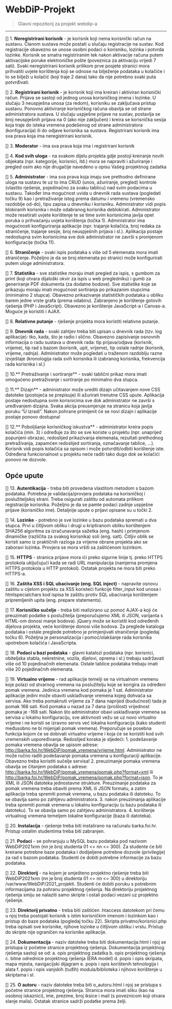 # WebDiP-Projekt

> Glavni repozitorij za projekt webdip-a

***

[] 1. **Neregistrirani korisnik** - je korisnik koji nema korisnički račun na sustavu. Članom
sustava može postati u slučaju registracije na sustav. Kod registracije obavezno se
unose osobni podaci o korisniku, lozinka i potvrda lozinke. Korisnik se smatra
registriranim tek nakon aktivacije računa putem aktivacijske poruke elektroničke
pošte (poveznica za aktivaciju vrijedi 7 sati). Svaki neregistrirani korisnik prilikom prve
posjete stranici mora prihvatiti uvjete korištenja koji se odnose na bilježenje
podataka u kolačiće i to se bilježi u kolačić (koji traje 2 dana) tako da nije potrebno
svaki puta potvrđivati.

[] 2. **Registrirani korisnik** - je korisnik koji ima kreiran i aktiviran korisnički račun. Prijava se
sastoji od jednog unosa korisničkog imena i lozinke. U slučaju 3 neuspješna unosa (za
redom), korisniku se zaključava pristup sustavu. Ponovno aktiviranje korisničkog
računa obavlja se od strane administratora sustava. U slučaju uspješne prijave na
sustav, postavlja se broj neuspješnih prijava na 0 (ako nije zaključen) i kreira se
korisnička sesija koja traje do isteka vremena podešenog od strane administratora
(konfiguracija) ili do odjave korisnika sa sustava. Registrirani korisnik ima sva prava
koja ima neregistrirani korisnik.

[] 3. **Moderator** - ima sva prava koja ima i registrirani korisnik

[] 4. **Kod svih uloga** - na svakom dijelu projekta gdje postoji kreiranje novih objekata (npr.
kategorije, korisnici, itd.) mora se napraviti i ažuriranje i pregled osim ako nije
drugačije navedeno u opisu Vašeg projektnog zadatka

[] 5. **Administrator** - ima sva prava koja imaju sve prethodno definirane uloga na sustavu te
uz to ima CRUD (unos, ažuriranje, pregled) kontrole (vlastito rješenje, pojedinačno za
svaku tablicu) nad svim podacima u sustavu. Također ima mogućnost uvida u dnevnik
rada sustava (pogledati točku 9) kao i pretraživanje istog prema datumu i vremenu
(vremensko razdoblje od-do), tipu zapisa u dnevniku i korisniku. Administrator vidi
popis blokiranih korisnika i može odabranog korisnika deblokirati. Administrator
može resetirati uvjete korištenje te se time svim korisnicima javlja opet poruka o
prihvaćanju uvjeta korištenja (točka 1). Administrator ima mogućnosti konfiguriranja
aplikacije (npr. trajanje kolačića, broj redaka za straničenje, trajanje sesije, broj
neuspješnih prijava i sl.). Aplikacija postaje nedostupna svim korisnicima sve dok
administrator ne završi s promjenom konfiguracije (točka 11).

[] 6. **Straničenje** - svaki ispis podataka s više od 5 elemenata mora imati straničenje.
Poželjno je da se broj elemenata po stranici može konfigurirati putem uloge
administratora.

[] 7. **Statistika** - sve statistike moraju imati pregled za ispis, s gumbom za print (koji otvara
dijaloški okvir za ispis u web pregledniku) i gumb za generiranje PDF dokumenta (za
dodatne bodove). Sve statistike koje se prikazuju moraju imati mogućnost sortiranja
po prikazanim stupcima (minimalno 2 stupca). Obavezno prikazivanje statističkih
podataka u obliku barem jedne vrste grafa (prema odabiru). Zabranjeno je korištenje
gotovih rješenja (PHP i JavaScript). Obavezno je korištenje JavaScript-a i Canvas-a.
Moguće je koristiti i AJAX.

[] 8. **Relativne putanje** - rješenje projekta mora koristiti relativne putanje.

[] 9. **Dnevnik rada** - svaki zahtjev treba biti upisan u dnevnik rada (tzv. log aplikacije): tko,
kada, što je radio i slično. Obavezno zapisivanje osnovnih informacija o radu sustava u
dnevnik rada: tip prijava/odjava (korisnik, vrijeme), tip rad s bazom (korisnik, upit,
vrijeme), tip ostale radnje (korisnik, vrijeme, radnja). Administrator može pogledati u
traženom razdoblju razne izvještaje (kronologija rada svih korisnika ili izabranog
korisnika, frekvencija rada korisnika i sl.)

[] 10.** Pretraživanje i sortiranje** - svaki tablični prikaz mora imati omogućeno pretraživanje i
sortiranje po minimalno dva stupca.

[] 11.** Dizajn** - administrator može urediti dizajn učitavanjem nove CSS datoteke (postojeća
se prepisuje) ili ažurirati trenutne CSS upute. Aplikacija postaje nedostupna svim
korisnicima sve dok administrator ne završi s uređivanjem dizajna. Svaka akcija
preusmjeruje na stranicu koja javlja poruku “U izradi”. Nakon pohrane primijenit će se
novi dizajn i aplikacije postaje ponovo dostupna!

[] 12.** Poboljšanje korisničkog iskustva** - administrator kreira popis kolačića (min. 3) i
određuje za što se sve koriste u projektu (npr. unaprijed popunjeni obrazac, redoslijed
prikazivanja elemenata, rezultati prethodnog pretraživanja, zapamćen redoslijed
sortiranja, označavanje tablice, …). Korisnik vidi popis kolačića sa opisom i može
potvrditi/odbiti korištenje iste. Određena funkcionalnost u projektu neće raditi tako
dugo dok se kolačići ponovo ne dozvole.

## Opće upute

[] 13. **Autentikacija** - treba biti provedena vlastitom metodom s bazom podataka. Potrebna
je validacija/provjera podataka na korisničkoj i poslužiteljskoj strani. Treba osigurati
zaštitu od automata prilikom registracije korisnika. Poželjno je da se pamte podaci
zadnje uspješne prijave (korisničko ime). Detaljnije upute o prijavi opisane su u točki
2.

[] 14. **Lozinke** - potrebno je sve lozinke u bazu podataka spremati u dva stupca. Prvi u
čitljivom obliku i drugi u kriptiranom obliku korištenjem SHA256 algoritma za
izračunavanja sažetka (eng. hash) i primjenom dinamičke (različita za svakog
korisnika) soli (eng. salt). Čitljiv oblik se koristi samo iz praktičnih razloga za vrijeme
obrane projekta ako se zaboravi lozinka. Provjera se mora vršiti sa zaštićenom
lozinkom.

[] 15. **HTTPS** - stranica prijave mora ići preko sigurne linije tj. preko HTTPS protokola
uključujući kada se radi URL manipulacija (namjerna promjena HTTPS protokola u
HTTP protokol). Ostatak projekta ne mora biti preko HTTPS-a.

[] 16. **Zaštita XSS i SQL ubacivanje (eng. SQL inject)** - napravite osnovu zaštitu u cijelom
projektu za XSS koristeći funkcije filter_input kod unosa i htmlspecialchars kod ispisa
te zaštitu protiv SQL ubacivanja korištenjem pripremljenih upita (eng. prepare
statements).

[] 17. **Korisničko sučelje** - treba biti realizirano uz pomoć AJAX-a koji će preuzimati podatke
s poslužitelja (preporučujemo XML ili JSON, varijanta s HTML-om donosi manje
bodova). jQuery može se koristiti kod određenih dijelova projekta, veće korištenje
donosi više bodova. Za preglede kataloga podataka i ostale preglede potrebno je
primjenjivati straničenje (pogledaj točku 6). Poželjna je personalizacija i
pomoć/olakšanje rada korisnika upotrebom kolačića i JavaScripta.

[] 18. **Podaci u bazi podataka** - glavni katalozi podataka (npr. korisnici, obiteljska stabla,
nekretnine, vozila, dijelovi, oprema i sl.) trebaju sadržavati više od 10 pojedinačnih
elemenata. Ostale tablice podataka trebaju imati više 20 pojedinačnih elemenata.

[] 19. **Virtualno vrijeme** - rad aplikacije temelji se na virtualnom vremenu koje polazi od
stvarnog vremena na poslužitelju koje se korigira za određeni pomak vremena.
Jedinica vremena kod pomaka je 1 sat. Administrator aplikacije jedini može obaviti
usklađivanje vremena kojeg dohvaća sa servisa. Ako treba pomaknuti vrijeme za 7
dana naprijed (budućnost) tada je pomak 168 sati. Kod pomaka u nazad za 7 dana
(prošlost) vrijednost pomaka je -168 sati. Nakon što administrator obavi usklađivanje
vremena sa servisa u lokalnu konfiguraciju, sve aktivnosti vežu se uz novo virtualno
vrijeme i ne koristi se izravno servis već lokalna konfiguracija (kako studenti
međusobno ne bi mijenjali pomak vremena). Preporučuje se posebna funkcija kojom
će se dobivati virtualno vrijeme i koja će se koristiti kod svih vremenskih
uspoređivanja. Redoslijed koraka je sljedeći:
    1. podešavanje pomaka vremena obavlja se upisom adrese:
    http://barka.foi.hr/WebDiP/pomak_vremena/vrijeme.html. Administrator ne
    može ručno raditi podešavanje pomaka vremena u konfiguraciji aplikacije.
    Obavezno treba koristiti sučelje servisa!
    2. preuzimanje pomaka vremena obavlja se čitanjem podataka s adrese:
    http://barka.foi.hr/WebDiP/pomak_vremena/pomak.php?format=xml ili
    http://barka.foi.hr/WebDiP/pomak_vremena/pomak.php?format=json. To je
    XML ili JSON datoteka jednostavne strukture. Preuzimanje podataka za pomak
    vremena treba obaviti prema XML ili JSON formatu, a zatim aplikacija treba
    spremiti pomak vremena, u bazu podataka ili datoteku. To se obavlja samo po
    zahtjevu administratora.
    3. nakon preuzimanja aplikacije treba spremiti pomak vremena u lokalnu
    konfiguraciju (u bazu podataka ili datoteku). To se obavlja samo po zahtjevu
    administratora.
    4. korištenje virtualnog vremena temeljem lokalne konfiguracije (baza ili
    datoteka).

[] 20. **Instalacija** - rješenje treba biti instalirano na računalu barka.foi.hr. Pristup ostalim
studentima treba biti zabranjen.

[] 21. **Podaci** - se pohranjuju u MySQL bazu podataka pod nazivom WebDiP2021xnn (nn je
broj studenta 01 <= nn <= 300). Za studente će biti kreirane potrebne baze podataka i
dodijeljene potrebne dozvole (privilegije) za rad s bazom podataka. Studenti će dobiti
potrebne informacije za bazu podataka.

[] 22. **Direktorij** - na kojem je smješteno projektno rješenje treba biti WebDiP2021xnn (nn
je broj studenta 01 <= nn <= 300) u direktoriju /var/www/WebDiP/2021_projekti.
Studenti će dobiti poruku s potrebnim informacijama za pohranu projektnog rješenja.
Na direktoriju projektnog rješenja smiju se nalaziti samo skripte i ostali podaci vezani
uz projektno rješenje.

[] 23. **Direktorij privatno** - treba biti zaštićen .htaccess datotekom pri čemu u njoj treba
postojati korisnik s istim korisničkim imenom i lozinkom kao i pristup do baze
podataka (pogledaj točku 22). Skripta privatno/korisnici.php treba ispisati sve
korisnike, njihove lozinke u čitljivom obliku i vrstu. Pristup do skripte nije ograničen
na korisnike aplikacije.

[] 24. **Dokumentacija** - naziv datoteke treba biti dokumentacija.html i njoj se pristupa iz
početne stranice projektnog rješenja. Dokumentacija projektnog rješenja sastoji se
od:
    a. opis projektnog zadatka
    b. opis projektnog rješenja
    c. bitne odrednice projektnog rješenja (ERA model)
    d. popis i opis skripata, mapa mjesta, navigacijski dijagram
    e. popis i opis korištenih tehnologija i alata
    f. popis i opis vanjskih (tuđih) modula/biblioteka i njihovo korištenje u skriptama i sl.

[] 25. **O autoru** - naziv datoteke treba biti o_autoru.html i njoj se pristupa s početne
stranice projektnog rješenja. Stranica mora imati sliku (kao na osobnoj iskaznici), ime,
prezime, broj iksice i mail (s poveznicom koji otvara slanje maila). Ostatak stranice
sadrži podatke prema želji.


